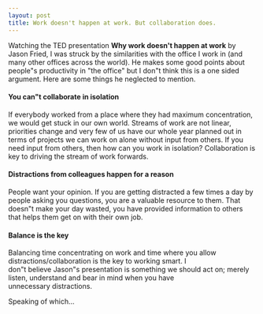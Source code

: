 ```yaml
---
layout: post
title: Work doesn't happen at work. But collaboration does.
---
```


Watching
the TED presentation **Why work doesn't happen at work** by Jason
Fried, I was struck by the similarities with the office I work in (and
many other offices across the world). He makes some good points about
people"s productivity in "the office" but I don"t think this is a one
sided argument. Here are some things he neglected to mention.






#### You can"t collaborate in isolation



If everybody worked from a place where they had maximum concentration,
we would get stuck in our own world. Streams of work are not linear,
priorities change and very few of us have our whole year planned out in
terms of projects we can work on alone without input from others. If you
need input from others, then how can you work in isolation?
Collaboration is key to driving the stream of work forwards.








#### Distractions from colleagues happen for a reason



People want your opinion. If you are getting distracted a few times a
day by people asking you questions, you are a valuable resource to them.
That doesn"t make your day wasted, you have provided information to
others that helps them get on with their own job.








#### Balance is the key



Balancing time concentrating on work and time where you allow
distractions/collaboration is the key to working smart. I
don"t believe Jason"s presentation is something we should act on; merely
listen, understand and bear in mind when you have
unnecessary distractions.










Speaking of which...


















 









